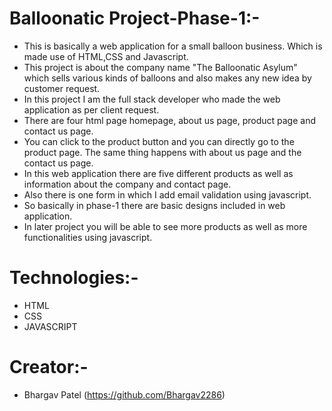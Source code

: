 # Balloonatic Project-Phase-1:-
- This is basically a web application for a small balloon business. Which is made use of HTML,CSS and Javascript.
- This project is about the company name "The Balloonatic Asylum" which sells various kinds of balloons and also makes any new idea by customer request.
- In this project I am the full stack developer who made the web application as per client request.
- There are four html page homepage, about us page, product page and contact us page.
- You can click to the product button and you can directly go to the product page. The same thing happens with about us page and the contact us page.
- In this web application there are five different products as well as information about the company and contact page.
- Also there is one form in which I add email validation using javascript.
- So basically in phase-1 there are basic designs included in web application.
- In later project you will be able to see more products as well as more functionalities using javascript.

# Technologies:-
- HTML
- CSS
- JAVASCRIPT

# Creator:-
- Bhargav Patel (https://github.com/Bhargav2286)
